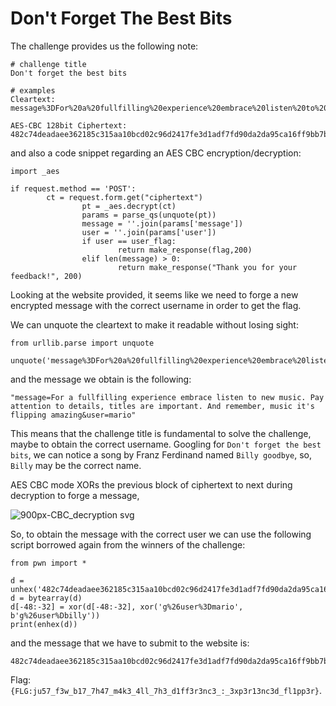 # Don't Forget The Best Bits

The challenge provides us the following note:
```
# challenge title
Don't forget the best bits

# examples
Cleartext: message%3DFor%20a%20fullfilling%20experience%20embrace%20listen%20to%20new%20music%2E%20Pay%20attention%20to%20details%2C%20titles%20are%20important%2E%20And%20remember%2C%20music%20it%27s%20flipping%20amazing%26user%3Dmario

AES-CBC 128bit Ciphertext: 482c74deadaee362185c315aa10bcd02c96d2417fe3d1adf7fd90da2da95ca16ff9bb7b20b1ed3ac22c93bd3ac7f8d790768379407181f93bbc2c5bde5da5a4e47b400ed0827d815c47b4793349d894a557dd4436a7e2d7967b09faeff6b7037e5ba40202e850c0640414ffd651847bff2fe50ac248ac63cd595339b6fa9ee78f2835d29176d524ab9116894eab6ad5fd56c6600670d1f5bc4e48dfdaed740d1e3b3f1c05a067fbeb69e0a67226755569f185120d5b393131ecd3c209123994135a62d029cc5072264cd6ca306a7d1fc8a63ae9b9675ecace48745f049d5d742639e2df80675ad114938eb641a8b1704                                                                                                           
```

and also a code snippet regarding an AES CBC encryption/decryption:
```
import _aes

if request.method == 'POST':
        ct = request.form.get("ciphertext")
                pt = _aes.decrypt(ct)
                params = parse_qs(unquote(pt))
                message = ''.join(params['message'])
                user = ''.join(params['user'])
                if user == user_flag:
                        return make_response(flag,200)
                elif len(message) > 0:
                        return make_response("Thank you for your feedback!", 200)
```

Looking at the website provided, it seems like we need to forge a new encrypted message with the correct username in order to get the flag.

We can unquote the cleartext to make it readable without losing sight:
```
from urllib.parse import unquote

unquote('message%3DFor%20a%20fullfilling%20experience%20embrace%20listen%20to%20new%20music%2E%20Pay%20attention%20to%20details%2C%20titles%20are%20important%2E%20And%20remember%2C%20music%20it%27s%20flipping%20amazing%26user%3Dmario')
```

and the message we obtain is the following:
```
"message=For a fullfilling experience embrace listen to new music. Pay attention to details, titles are important. And remember, music it's flipping amazing&user=mario"
```

This means that the challenge title is fundamental to solve the challenge, maybe to obtain the correct username.
Googling for `Don't forget the best bits`, we can notice a song by Franz Ferdinand named `Billy goodbye`, so, `Billy` may be the correct name.

AES CBC mode XORs the previous block of ciphertext to next during decryption to forge a message, 

![900px-CBC_decryption svg](https://user-images.githubusercontent.com/32301476/197580591-588e575a-2c63-4af6-95eb-4e6e0b78781c.png)

So, to obtain the message with the correct user we can use the following script borrowed again from the winners of the challenge:
```
from pwn import *

d = unhex('482c74deadaee362185c315aa10bcd02c96d2417fe3d1adf7fd90da2da95ca16ff9bb7b20b1ed3ac22c93bd3ac7f8d790768379407181f93bbc2c5bde5da5a4e47b400ed0827d815c47b4793349d894a557dd4436a7e2d7967b09faeff6b7037e5ba40202e850c0640414ffd651847bff2fe50ac248ac63cd595339b6fa9ee78f2835d29176d524ab9116894eab6ad5fd56c6600670d1f5bc4e48dfdaed740d1e3b3f1c05a067fbeb69e0a67226755569f185120d5b393131ecd3c209123994135a62d029cc5072264cd6ca306a7d1fc8a63ae9b9675ecace48745f049d5d742639e2df80675ad114938eb641a8b1704')
d = bytearray(d)
d[-48:-32] = xor(d[-48:-32], xor('g%26user%3Dmario', b'g%26user%Dbilly'))
print(enhex(d))
```

and the message that we have to submit to the website is:
```
482c74deadaee362185c315aa10bcd02c96d2417fe3d1adf7fd90da2da95ca16ff9bb7b20b1ed3ac22c93bd3ac7f8d790768379407181f93bbc2c5bde5da5a4e47b400ed0827d815c47b4793349d894a557dd4436a7e2d7967b09faeff6b7037e5ba40202e850c0640414ffd651847bff2fe50ac248ac63cd595339b6fa9ee78f2835d29176d524ab9116894eab6ad5fd56c6600670d1f5bc4e48dfdaed740d1e3b3f1c05a067fbeb69e0a67226755569f185120d5b393131ecd3c209123994135a62d029cc5072264cd6cac0eb9d4ea8a63ae9b9675ecace48745f049d5d742639e2df80675ad114938eb641a8b1704
```

Flag: `{FLG:ju57_f3w_b17_7h47_m4k3_4ll_7h3_d1ff3r3nc3_:_3xp3r13nc3d_fl1pp3r}`.
